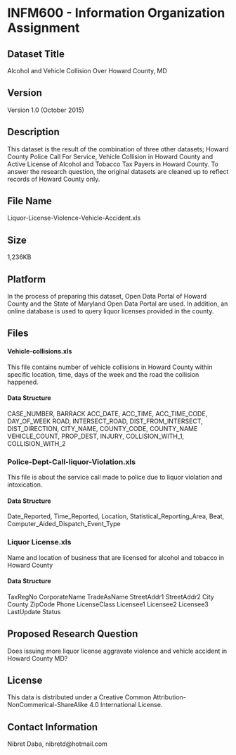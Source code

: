 <h1>INFM600 - Information Organization Assignment</h1>
<h2>Dataset Title</h2>
<p>Alcohol and Vehicle Collision Over Howard County, MD</p>
<h2>Version</h2>
<p>Version 1.0 (October 2015)</p>
<h2>Description</h2>
<p>This dataset is the result of the combination of three other datasets; Howard County Police Call For Service, Vehicle Collision in Howard County and Active License of Alcohol and Tobacco Tax Payers in Howard County.  To answer the research question, the original datasets are cleaned up to reflect records of Howard County only.</p>
<h2>File Name</h2>
<p>Liquor-License-Violence-Vehicle-Accident.xls</p>
<h2>Size</h2>
<p>1,236KB</p>
<h2>Platform</h2>
<p>In the process of preparing this dataset, Open Data Portal of Howard County and the State of Maryland Open Data Portal are used.  In addition, an online database is used to query liquor licenses provided in the county.</p>
<h2>Files</h2>
<h4>Vehicle-collisions.xls </h4>
<p>This file contains number of vehicle collisions in Howard County within specific location, time, days of the week and the road the collision happened.</p>
<h4>Data Structure</h4>
<p>CASE_NUMBER,	BARRACK	ACC_DATE,	ACC_TIME,	ACC_TIME_CODE,	DAY_OF_WEEK	ROAD,	INTERSECT_ROAD,	DIST_FROM_INTERSECT,	DIST_DIRECTION,	CITY_NAME,	COUNTY_CODE,	COUNTY_NAME	VEHICLE_COUNT,	PROP_DEST,	INJURY,	COLLISION_WITH_1,	COLLISION_WITH_2
</p>
<h3>Police-Dept-Call-liquor-Violation.xls</h3>
<p>This file is about the service call made to police due to liquor violation and intoxication.</p>
<h4>Data Structure</h4>
<p>Date_Reported,	Time_Reported,	Location,	Statistical_Reporting_Area,	Beat,	Computer_Aided_Dispatch_Event_Type
</p>
<h3>Liquor License.xls</h3>
<p>Name and location of business that are licensed for alcohol and tobacco in Howard County</p>
<h4>Data Structure</h4>
<p>TaxRegNo	CorporateName	TradeAsName	StreetAddr1	StreetAddr2	City	County	ZipCode	Phone	LicenseClass	Licensee1	Licensee2	Licensee3	LastUpdate	Status
</p>
<h2>Proposed Research Question</h2>
<p>Does issuing more liquor license aggravate violence and vehicle accident in Howard County MD?  </p>
<h2>License</h2>
<p>This data is distributed under a Creative Common Attribution-NonCommerical-ShareAlike 4.0 International License.</p>
<p></p>
<p>
<h2>Contact Information</h2>
<p>Nibret Daba, nibretd@hotmail.com</p>